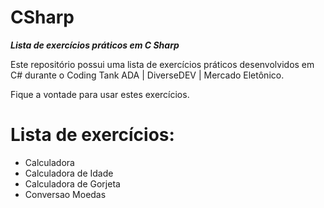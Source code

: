 # CSharp

***Lista de exercícios práticos em C Sharp***

Este repositório possui uma lista de exercícios práticos desenvolvidos em C# durante o Coding Tank ADA | DiverseDEV | Mercado Eletônico.

Fique a vontade para usar estes exercícios. 



# Lista de exercícios:

- Calculadora
- Calculadora de Idade
- Calculadora de Gorjeta
- Conversao Moedas
